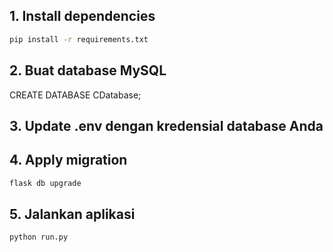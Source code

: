 ## 1. Install dependencies
```bash
pip install -r requirements.txt
```
## 2. Buat database MySQL
CREATE DATABASE CDatabase;

## 3. Update .env dengan kredensial database Anda

## 4. Apply migration
```bash
flask db upgrade
```

## 5. Jalankan aplikasi
```bash
python run.py
```
